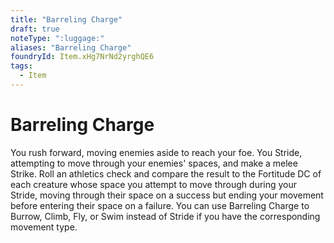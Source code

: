 ```yaml
---
title: "Barreling Charge"
draft: true
noteType: ":luggage:"
aliases: "Barreling Charge"
foundryId: Item.xHg7NrNd2yrghQE6
tags:
  - Item
---
```


# Barreling Charge

You rush forward, moving enemies aside to reach your foe. You Stride, attempting to move through your enemies' spaces, and make a melee Strike. Roll an athletics check and compare the result to the Fortitude DC of each creature whose space you attempt to move through during your Stride, moving through their space on a success but ending your movement before entering their space on a failure. You can use Barreling Charge to Burrow, Climb, Fly, or Swim instead of Stride if you have the corresponding movement type.
